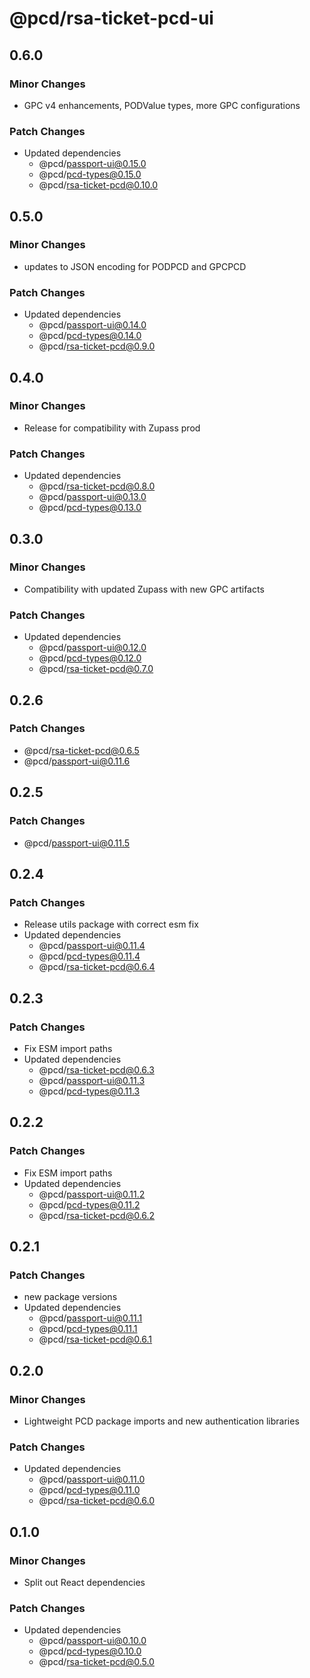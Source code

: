 # @pcd/rsa-ticket-pcd-ui

## 0.6.0

### Minor Changes

- GPC v4 enhancements, PODValue types, more GPC configurations

### Patch Changes

- Updated dependencies
  - @pcd/passport-ui@0.15.0
  - @pcd/pcd-types@0.15.0
  - @pcd/rsa-ticket-pcd@0.10.0

## 0.5.0

### Minor Changes

- updates to JSON encoding for PODPCD and GPCPCD

### Patch Changes

- Updated dependencies
  - @pcd/passport-ui@0.14.0
  - @pcd/pcd-types@0.14.0
  - @pcd/rsa-ticket-pcd@0.9.0

## 0.4.0

### Minor Changes

- Release for compatibility with Zupass prod

### Patch Changes

- Updated dependencies
  - @pcd/rsa-ticket-pcd@0.8.0
  - @pcd/passport-ui@0.13.0
  - @pcd/pcd-types@0.13.0

## 0.3.0

### Minor Changes

- Compatibility with updated Zupass with new GPC artifacts

### Patch Changes

- Updated dependencies
  - @pcd/passport-ui@0.12.0
  - @pcd/pcd-types@0.12.0
  - @pcd/rsa-ticket-pcd@0.7.0

## 0.2.6

### Patch Changes

- @pcd/rsa-ticket-pcd@0.6.5
- @pcd/passport-ui@0.11.6

## 0.2.5

### Patch Changes

- @pcd/passport-ui@0.11.5

## 0.2.4

### Patch Changes

- Release utils package with correct esm fix
- Updated dependencies
  - @pcd/passport-ui@0.11.4
  - @pcd/pcd-types@0.11.4
  - @pcd/rsa-ticket-pcd@0.6.4

## 0.2.3

### Patch Changes

- Fix ESM import paths
- Updated dependencies
  - @pcd/rsa-ticket-pcd@0.6.3
  - @pcd/passport-ui@0.11.3
  - @pcd/pcd-types@0.11.3

## 0.2.2

### Patch Changes

- Fix ESM import paths
- Updated dependencies
  - @pcd/passport-ui@0.11.2
  - @pcd/pcd-types@0.11.2
  - @pcd/rsa-ticket-pcd@0.6.2

## 0.2.1

### Patch Changes

- new package versions
- Updated dependencies
  - @pcd/passport-ui@0.11.1
  - @pcd/pcd-types@0.11.1
  - @pcd/rsa-ticket-pcd@0.6.1

## 0.2.0

### Minor Changes

- Lightweight PCD package imports and new authentication libraries

### Patch Changes

- Updated dependencies
  - @pcd/passport-ui@0.11.0
  - @pcd/pcd-types@0.11.0
  - @pcd/rsa-ticket-pcd@0.6.0

## 0.1.0

### Minor Changes

- Split out React dependencies

### Patch Changes

- Updated dependencies
  - @pcd/passport-ui@0.10.0
  - @pcd/pcd-types@0.10.0
  - @pcd/rsa-ticket-pcd@0.5.0
